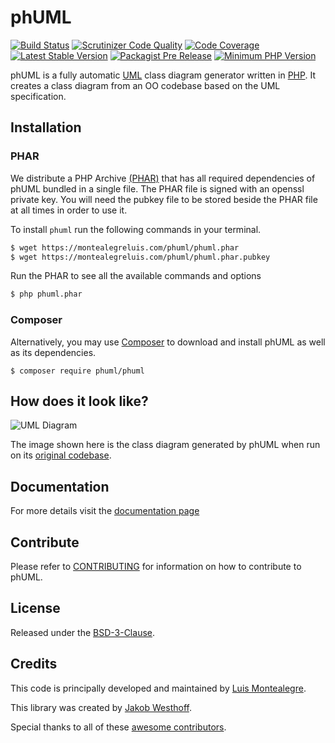 # phUML

[![Build Status][travis-badge]][travis]
[![Scrutinizer Code Quality][scrutinizer-badge]][scrutinizer]
[![Code Coverage][coverage-badge]][coverage]
[![Latest Stable Version][stable-badge]][packagist]
[![Packagist Pre Release][unstable-badge]][packagist]
[![Minimum PHP Version][php-version-badge]][php]

phUML is a fully automatic [UML][uml] class diagram generator written in [PHP][php].
It creates a class diagram from an OO codebase based on the UML specification.

## Installation

### PHAR

We distribute a PHP Archive [(PHAR)][phar] that has all required dependencies of phUML bundled in a single file.
The PHAR file is signed with an openssl private key.
You will need the pubkey file to be stored beside the PHAR file at all times in order to use it.

To install `phuml` run the following commands in your terminal.

```bash
$ wget https://montealegreluis.com/phuml/phuml.phar
$ wget https://montealegreluis.com/phuml/phuml.phar.pubkey
```

Run the PHAR to see all the available commands and options

```bash
$ php phuml.phar
```

### Composer

Alternatively, you may use [Composer][composer] to download and install phUML as well as its dependencies.

```
$ composer require phuml/phuml
```

## How does it look like?

![UML Diagram][diagram]

The image shown here is the class diagram generated by phUML when run on its [original codebase][codebase].

## Documentation

For more details visit the [documentation page][docs]

## Contribute

Please refer to [CONTRIBUTING][contribute] for information on how to contribute to phUML.

## License

Released under the [BSD-3-Clause][license].

## Credits

This code is principally developed and maintained by [Luis Montealegre][luis].

This library was created by [Jakob Westhoff][jakob].

Special thanks to all of these [awesome contributors][contributors].

[travis-badge]: https://travis-ci.org/MontealegreLuis/phuml.svg?branch=master
[travis]: https://travis-ci.org/MontealegreLuis/phuml
[scrutinizer-badge]: https://scrutinizer-ci.com/g/MontealegreLuis/phuml/badges/quality-score.png?b=master
[scrutinizer]: https://scrutinizer-ci.com/g/MontealegreLuis/phuml/?branch=master
[uml]: http://en.wikipedia.org/wiki/Unified_Modeling_Language
[diagram]: https://raw.githubusercontent.com/MontealegreLuis/phuml/master/docs/phuml-example-thumbnail.png
[docs]: http://montealegreluis.com/phuml
[coverage-badge]: https://scrutinizer-ci.com/g/MontealegreLuis/phuml/badges/coverage.png?b=master
[coverage]: https://scrutinizer-ci.com/g/MontealegreLuis/phuml/code-structure/master/code-coverage
[composer]: https://getcomposer.org/
[codebase]: https://github.com/jakobwesthoff/phuml/tree/master/src
[stable-badge]: https://img.shields.io/packagist/v/phuml/phuml.svg?style=flat-square
[packagist]: https://packagist.org/packages/phuml/phuml
[php-version-badge]: https://img.shields.io/badge/php-%3E%3D%207.1-8892BF.svg?style=flat-square
[php]: https://php.net/
[unstable-badge]: https://img.shields.io/packagist/vpre/phuml/phuml.svg
[luis]: https://github.com/MontealegreLuis
[jakob]: https://github.com/jakobwesthoff
[contributors]: https://github.com/MontealegreLuis/phuml/contributors
[contribute]: https://github.com/MontealegreLuis/phuml/blob/master/CONTRIBUTING.md
[license]: https://github.com/MontealegreLuis/phuml/blob/master/LICENSE
[phar]: https://php.net/phar
